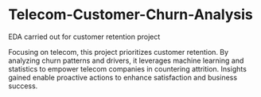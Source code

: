 # Telecom-Customer-Churn-Analysis

EDA carried out for customer retention project

Focusing on telecom, this project prioritizes customer retention. 
By analyzing churn patterns and drivers, it leverages machine learning and statistics to empower telecom companies in countering attrition. 
Insights gained enable proactive actions to enhance satisfaction and business success.
